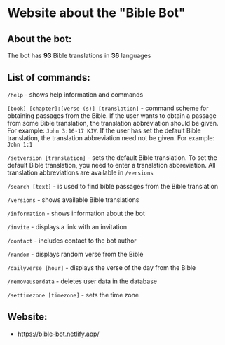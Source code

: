 # Website about the "Bible Bot"

## About the bot: 

The bot has **93** Bible translations in **36** languages

## **List of commands:**

`/help` - shows help information and commands

`[book] [chapter]:[verse-(s)] [translation]` - command scheme for obtaining passages from the Bible. If the user wants to obtain a passage from some Bible translation, the translation abbreviation should be given. For example: `John 3:16-17 KJV`. If the user has set the default Bible translation, the translation abbreviation need not be given. For example: `John 1:1`

`/setversion [translation]` - sets the default Bible translation. To set the default Bible translation, you need to enter a translation abbreviation. All translation abbreviations are available in `/versions`

`/search [text]` - is used to find bible passages from the Bible translation

`/versions` - shows available Bible translations

`/information` - shows information about the bot

`/invite` - displays a link with an invitation

`/contact` - includes contact to the bot author

`/random` - displays random verse from the Bible

`/dailyverse [hour]` - displays the verse of the day from the Bible

`/removeuserdata` - deletes user data in the database

`/settimezone [timezone]` - sets the time zone

## **Website:** 

* https://bible-bot.netlify.app/
